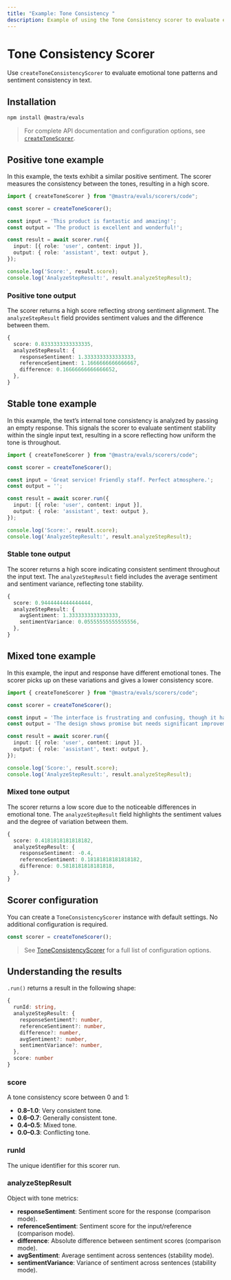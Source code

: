 ```yaml
---
title: "Example: Tone Consistency "
description: Example of using the Tone Consistency scorer to evaluate emotional tone patterns and sentiment consistency in text.
---
```



# Tone Consistency Scorer

Use `createToneConsistencyScorer` to evaluate emotional tone patterns and sentiment consistency in text.

## Installation

```bash copy
npm install @mastra/evals
```

> For complete API documentation and configuration options, see [`createToneScorer`](/reference/scorers/tone-consistency).

## Positive tone example

In this example, the texts exhibit a similar positive sentiment. The scorer measures the consistency between the tones, resulting in a high score.

```typescript filename="src/example-positive-tone.ts" showLineNumbers copy
import { createToneScorer } from "@mastra/evals/scorers/code";

const scorer = createToneScorer();

const input = 'This product is fantastic and amazing!';
const output = 'The product is excellent and wonderful!';

const result = await scorer.run({
  input: [{ role: 'user', content: input }],
  output: { role: 'assistant', text: output },
});

console.log('Score:', result.score);
console.log('AnalyzeStepResult:', result.analyzeStepResult);
```

### Positive tone output

The scorer returns a high score reflecting strong sentiment alignment. The `analyzeStepResult` field provides sentiment values and the difference between them.

```typescript
{
  score: 0.8333333333333335,
  analyzeStepResult: {
    responseSentiment: 1.3333333333333333,
    referenceSentiment: 1.1666666666666667,
    difference: 0.16666666666666652,
  },
}
```

## Stable tone example

In this example, the text’s internal tone consistency is analyzed by passing an empty response. This signals the scorer to evaluate sentiment stability within the single input text, resulting in a score reflecting how uniform the tone is throughout.

```typescript filename="src/example-stable-tone.ts" showLineNumbers copy
import { createToneScorer } from "@mastra/evals/scorers/code";

const scorer = createToneScorer();

const input = 'Great service! Friendly staff. Perfect atmosphere.';
const output = '';

const result = await scorer.run({
  input: [{ role: 'user', content: input }],
  output: { role: 'assistant', text: output },
});

console.log('Score:', result.score);
console.log('AnalyzeStepResult:', result.analyzeStepResult);
```

### Stable tone output

The scorer returns a high score indicating consistent sentiment throughout the input text. The `analyzeStepResult` field includes the average sentiment and sentiment variance, reflecting tone stability.

```typescript
{
  score: 0.9444444444444444,
  analyzeStepResult: {
    avgSentiment: 1.3333333333333333,
    sentimentVariance: 0.05555555555555556,
  },
}
```

## Mixed tone example

In this example, the input and response have different emotional tones. The scorer picks up on these variations and gives a lower consistency score.

```typescript filename="src/example-mixed-tone.ts" showLineNumbers copy
import { createToneScorer } from "@mastra/evals/scorers/code";

const scorer = createToneScorer();

const input = 'The interface is frustrating and confusing, though it has potential.';
const output = 'The design shows promise but needs significant improvements to be usable.';

const result = await scorer.run({
  input: [{ role: 'user', content: input }],
  output: { role: 'assistant', text: output },
});

console.log('Score:', result.score);
console.log('AnalyzeStepResult:', result.analyzeStepResult);
```

### Mixed tone output

The scorer returns a low score due to the noticeable differences in emotional tone. The `analyzeStepResult` field highlights the sentiment values and the degree of variation between them.

```typescript
{
  score: 0.4181818181818182,
  analyzeStepResult: {
    responseSentiment: -0.4,
    referenceSentiment: 0.18181818181818182,
    difference: 0.5818181818181818,
  },
}
```

## Scorer configuration

You can create a `ToneConsistencyScorer` instance with default settings. No additional configuration is required.

```typescript
const scorer = createToneScorer();
```

> See [ToneConsistencyScorer](/reference/scorers/tone-consistency.md) for a full list of configuration options.

## Understanding the results

`.run()` returns a result in the following shape:

```typescript
{
  runId: string,
  analyzeStepResult: {
    responseSentiment?: number,
    referenceSentiment?: number,
    difference?: number,
    avgSentiment?: number,
    sentimentVariance?: number,
  },
  score: number
}
```

### score
A tone consistency score between 0 and 1:

- **0.8–1.0**: Very consistent tone.
- **0.6–0.7**: Generally consistent tone.
- **0.4–0.5**: Mixed tone.
- **0.0–0.3**: Conflicting tone.

### runId
The unique identifier for this scorer run.

### analyzeStepResult
Object with tone metrics:
- **responseSentiment**: Sentiment score for the response (comparison mode).
- **referenceSentiment**: Sentiment score for the input/reference (comparison mode).
- **difference**: Absolute difference between sentiment scores (comparison mode).
- **avgSentiment**: Average sentiment across sentences (stability mode).
- **sentimentVariance**: Variance of sentiment across sentences (stability mode).

<GithubLink
  marginTop='mt-16'
  link="https://github.com/mastra-ai/mastra/blob/main/examples/basics/scorers/tone-consistency"
/>
